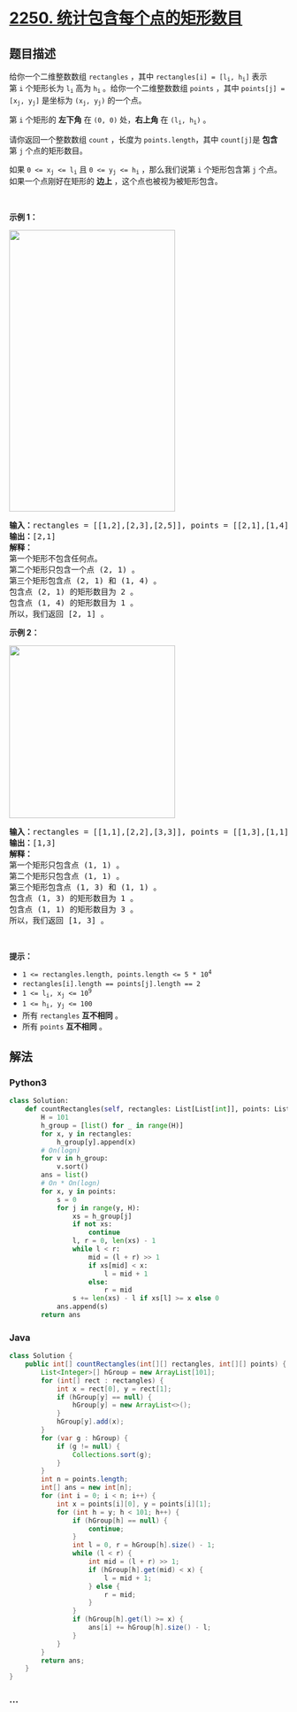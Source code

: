 # [2250. 统计包含每个点的矩形数目](https://leetcode-cn.com/problems/count-number-of-rectangles-containing-each-point)

## 题目描述

<!-- 这里写题目描述 -->

<p>给你一个二维整数数组&nbsp;<code>rectangles</code>&nbsp;，其中&nbsp;<code>rectangles[i] = [l<sub>i</sub>, h<sub>i</sub>]</code>&nbsp;表示第&nbsp;<code>i</code>&nbsp;个矩形长为&nbsp;<code>l<sub>i</sub></code>&nbsp;高为&nbsp;<code>h<sub>i</sub></code>&nbsp;。给你一个二维整数数组&nbsp;<code>points</code>&nbsp;，其中&nbsp;<code>points[j] = [x<sub>j</sub>, y<sub>j</sub>]</code>&nbsp;是坐标为&nbsp;<code>(x<sub>j</sub>, y<sub>j</sub>)</code>&nbsp;的一个点。</p>

<p>第&nbsp;<code>i</code>&nbsp;个矩形的 <strong>左下角</strong>&nbsp;在&nbsp;<code>(0, 0)</code>&nbsp;处，<strong>右上角</strong>&nbsp;在&nbsp;<code>(l<sub>i</sub>, h<sub>i</sub>)</code>&nbsp;。</p>

<p>请你返回一个整数数组<em>&nbsp;</em><code>count</code>&nbsp;，长度为&nbsp;<code>points.length</code>，其中<em>&nbsp;</em><code>count[j]</code>是 <strong>包含</strong> 第<em>&nbsp;</em><code>j</code>&nbsp;个点的矩形数目。</p>

<p>如果&nbsp;<code>0 &lt;= x<sub>j</sub> &lt;= l<sub>i</sub></code> 且&nbsp;<code>0 &lt;= y<sub>j</sub> &lt;= h<sub>i</sub></code>&nbsp;，那么我们说第&nbsp;<code>i</code>&nbsp;个矩形包含第&nbsp;<code>j</code>&nbsp;个点。如果一个点刚好在矩形的 <strong>边上</strong>&nbsp;，这个点也被视为被矩形包含。</p>

<p>&nbsp;</p>

<p><strong>示例 1：</strong></p>

<p><img alt="" src="https://assets.leetcode.com/uploads/2022/03/02/example1.png" style="width: 300px; height: 509px;"></p>

<pre><b>输入：</b>rectangles = [[1,2],[2,3],[2,5]], points = [[2,1],[1,4]]
<b>输出：</b>[2,1]
<b>解释：</b>
第一个矩形不包含任何点。
第二个矩形只包含一个点 (2, 1) 。
第三个矩形包含点 (2, 1) 和 (1, 4) 。
包含点 (2, 1) 的矩形数目为 2 。
包含点 (1, 4) 的矩形数目为 1 。
所以，我们返回 [2, 1] 。
</pre>

<p><strong>示例 2：</strong></p>

<p><img alt="" src="https://assets.leetcode.com/uploads/2022/03/02/example2.png" style="width: 300px; height: 312px;"></p>

<pre><b>输入：</b>rectangles = [[1,1],[2,2],[3,3]], points = [[1,3],[1,1]]
<b>输出：</b>[1,3]
<strong>解释：
</strong>第一个矩形只包含点 (1, 1) 。
第二个矩形只包含点 (1, 1) 。
第三个矩形包含点 (1, 3) 和 (1, 1) 。
包含点 (1, 3) 的矩形数目为 1 。
包含点 (1, 1) 的矩形数目为 3 。
所以，我们返回 [1, 3] 。
</pre>

<p>&nbsp;</p>

<p><strong>提示：</strong></p>

<ul>
	<li><code>1 &lt;= rectangles.length, points.length &lt;= 5 * 10<sup>4</sup></code></li>
	<li><code>rectangles[i].length == points[j].length == 2</code></li>
	<li><code>1 &lt;= l<sub>i</sub>, x<sub>j</sub> &lt;= 10<sup>9</sup></code></li>
	<li><code>1 &lt;= h<sub>i</sub>, y<sub>j</sub> &lt;= 100</code></li>
	<li>所有&nbsp;<code>rectangles</code>&nbsp;<strong>互不相同</strong>&nbsp;。</li>
	<li>所有&nbsp;<code>points</code> <strong>互不相同</strong>&nbsp;。</li>
</ul>


## 解法

<!-- 这里可写通用的实现逻辑 -->

<!-- tabs:start -->

### **Python3**

<!-- 这里可写当前语言的特殊实现逻辑 -->

```python
class Solution:
    def countRectangles(self, rectangles: List[List[int]], points: List[List[int]]) -> List[int]:
        H = 101
        h_group = [list() for _ in range(H)]
        for x, y in rectangles:
            h_group[y].append(x)
        # On(logn)
        for v in h_group:
            v.sort()
        ans = list()
        # On * On(logn)
        for x, y in points:
            s = 0
            for j in range(y, H):
                xs = h_group[j]
                if not xs:
                    continue
                l, r = 0, len(xs) - 1
                while l < r:
                    mid = (l + r) >> 1
                    if xs[mid] < x:
                        l = mid + 1
                    else:
                        r = mid
                s += len(xs) - l if xs[l] >= x else 0
            ans.append(s)
        return ans
```

### **Java**

<!-- 这里可写当前语言的特殊实现逻辑 -->

```java
class Solution {
    public int[] countRectangles(int[][] rectangles, int[][] points) {
        List<Integer>[] hGroup = new ArrayList[101];
        for (int[] rect : rectangles) {
            int x = rect[0], y = rect[1];
            if (hGroup[y] == null) {
                hGroup[y] = new ArrayList<>();
            }
            hGroup[y].add(x);
        }
        for (var g : hGroup) {
            if (g != null) {
                Collections.sort(g);
            }
        }
        int n = points.length;
        int[] ans = new int[n];
        for (int i = 0; i < n; i++) {
            int x = points[i][0], y = points[i][1];
            for (int h = y; h < 101; h++) {
                if (hGroup[h] == null) {
                    continue;
                }
                int l = 0, r = hGroup[h].size() - 1;
                while (l < r) {
                    int mid = (l + r) >> 1;
                    if (hGroup[h].get(mid) < x) {
                        l = mid + 1;
                    } else {
                        r = mid;
                    }
                }
                if (hGroup[h].get(l) >= x) {
                    ans[i] += hGroup[h].size() - l;
                }
            }
        }
        return ans;
    }
}
```

### **...**

```

```

<!-- tabs:end -->
